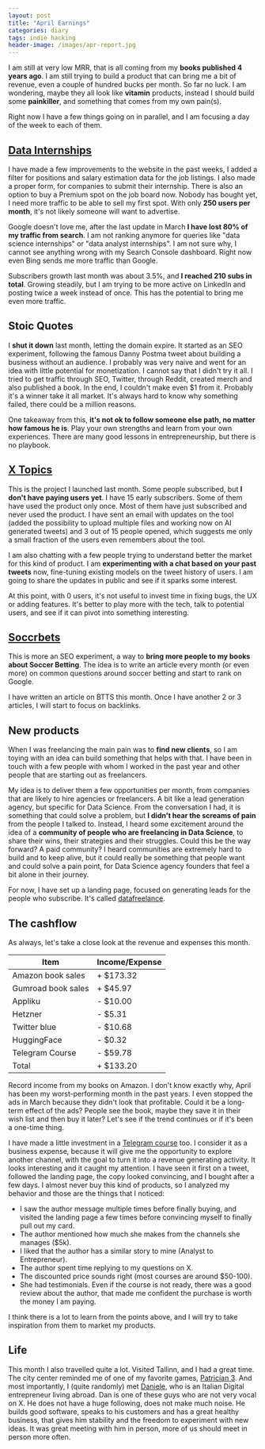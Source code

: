 ```yaml
---
layout: post
title: "April Earnings"
categories: diary
tags: indie hacking
header-image: /images/apr-report.jpg
---
```


I am still at very low MRR, that is all coming from my **books published 4 years ago**. I am still trying to build a product that can bring me a bit of revenue, even a couple of hundred bucks per month. So far no luck. I am wondering, maybe they all look like **vitamin** products, instead I should build some **painkiller**, and something that comes from my own pain(s).

Right now I have a few things going on in parallel, and I am focusing a day of the week to each of them.

## [Data Internships][datainternships]

I have made a few improvements to the website in the past weeks, I added a filter for positions and salary estimation data for the job listings. I also made a proper form, for companies to submit their internship. There is also an option to buy a Premium spot on the job board now. Nobody has bought yet, I need more traffic to be able to sell my first spot. With only **250 users per month**, it's not likely someone will want to advertise.

Google doesn't love me, after the last update in March **I have lost 80% of my traffic from search**. I am not ranking anymore for queries like "data science internships" or "data analyst internships". I am not sure why, I cannot see anything wrong with my Search Console dashboard. Right now even Bing sends me more traffic than Google.

Subscribers growth last month was about 3.5%, and **I reached 210 subs in total**. Growing steadily, but I am trying to be more active on LinkedIn and posting twice a week instead of once. This has the potential to bring me even more traffic.

## Stoic Quotes

I **shut it down** last month, letting the domain expire. It started as an SEO experiment, following the famous Danny Postma tweet about building a business without an audience. I probably was very naive and went for an idea with little potential for monetization. I cannot say that I didn't try it all. I tried to get traffic through SEO, Twitter, through Reddit, created merch and also published a book. In the end, I couldn't make even $1 from it. Probably it's a winner take it all market. It's always hard to know why something failed, there could be a million reasons.

One takeaway from this, **it's not ok to follow someone else path, no matter how famous he is**. Play your own strengths and learn from your own experiences. There are many good lessons in entrepreneurship, but there is no playbook.

## [X Topics][xtopics]

This is the project I launched last month. Some people subscribed, but **I don't have paying users yet**. I have 15 early subscribers. Some of them have used the product only once. Most of them have just subscribed and never used the product. I have sent an email with updates on the tool (added the possibility to upload multiple files and working now on AI generated tweets) and 3 out of 15 people opened, which suggests me only a small fraction of the users even remembers about the tool.

I am also chatting with a few people trying to understand better the market for this kind of product. I am **experimenting with a chat based on your past tweets** now, fine-tuning existing models on the tweet history of users. I am going to share the updates in public and see if it sparks some interest.

At this point, with 0 users, it's not useful to invest time in fixing bugs, the UX or adding features. It's better to play more with the tech, talk to potential users, and see if it can pivot into something interesting.

## [Soccrbets][soccrbets]

This is more an SEO experiment, a way to **bring more people to my books about Soccer Betting**. The idea is to write an article every month (or even more) on common questions around soccer betting and start to rank on Google.

I have written an article on BTTS this month. Once I have another 2 or 3 articles, I will start to focus on backlinks.

## New products

When I was freelancing the main pain was to **find new clients**, so I am toying with an idea can build something that helps with that. I have been in touch with a few people with whom I worked in the past year and other people that are starting out as freelancers.

My idea is to deliver them a few opportunities per month, from companies that are likely to hire agencies or freelancers. A bit like a lead generation agency, but specific for Data Science. From the conversation I had, it is something that could solve a problem, but **I didn't hear the screams of pain** from the people I talked to. Instead, I heard some excitement around the idea of a **community of people who are freelancing in Data Science**, to share their wins, their strategies and their struggles. Could this be the way forward? A paid community? I heard communities are extremely hard to build and to keep alive, but it could really be something that people want and could solve a pain point, for Data Science agency founders that feel a bit alone in their journey.

For now, I have set up a landing page, focused on generating leads for the people who subscribe. It's called [datafreelance][datafreelance].

## The cashflow

As always, let's take a close look at the revenue and expenses this month.

| Item               | Income/Expense |
| ------------------ | -------------- |
| Amazon book sales  | + $173.32      |
| Gumroad book sales | + $45.97       |
| Appliku            | - $10.00       |
| Hetzner            | - $5.31        |
| Twitter blue       | - $10.68       |
| HuggingFace        | - $0.32        |
| Telegram Course    | - $59.78       |
| Total              | + $133.20      |

Record income from my books on Amazon. I don't know exactly why, April has been my worst-performing month in the past years. I even stopped the ads in March because they didn't look that profitable. Could it be a long-term effect of the ads? People see the book, maybe they save it in their wish list and then buy it later? Let's see if the trend continues or if it's been a one-time thing.

I have made a little investment in a [Telegram course][telegram-maria] too. I consider it as a business expense, because it will give me the opportunity to explore another channel, with the goal to turn it into a revenue generating activity. It looks interesting and it caught my attention. I have seen it first on a tweet, followed the landing page, the copy looked convincing, and I bought after a few days. I almost never buy this kind of products, so I analyzed my behavior and those are the things that I noticed:

- I saw the author message multiple times before finally buying, and visited the landing page a few times before convincing myself to finally pull out my card.
- The author mentioned how much she makes from the channels she manages ($5k).
- I liked that the author has a similar story to mine (Analyst to Entrepreneur).
- The author spent time replying to my questions on X.
- The discounted price sounds right (most courses are around $50-100).
- She had testimonials. Even if the course is not ready, there was a good review about the author, that made me confident the purchase is worth the money I am paying.

I think there is a lot to learn from the points above, and I will try to take inspiration from them to market my products.

## Life

This month I also travelled quite a lot. Visited Tallinn, and I had a great time. The city center reminded me of one of my favorite games, [Patrician 3][patrician-3]. And most importantly, I (quite randomly) met [Daniele][dan], who is an Italian Digital entrepreneur living abroad. Dan is one of these guys who are not very vocal on X. He does not have a huge following, does not make much noise. He builds good software, speaks to his customers and has a great healthy business, that gives him stability and the freedom to experiment with new ideas. It was great meeting with him in person, more of us should meet in person more often.

[xtopics]: https://xtopics.co
[soccrbets]: https://soccrbets.com
[datainternships]: https://datainternships.co
[datafreelance]: https://datafreelance.co
[telegram-maria]: https://tghero.pro/telegram/
[patrician-3]: https://store.steampowered.com/app/33570/Patrician_III/
[dan]: https://danielesecondi.com/
